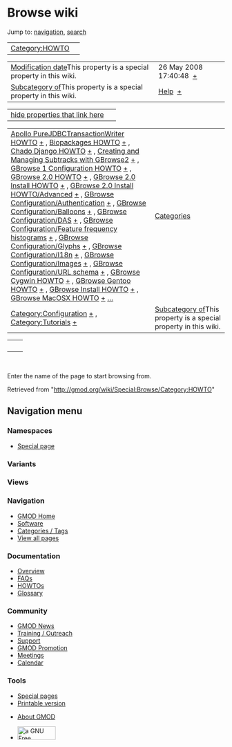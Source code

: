 <div id="mw-page-base" class="noprint">

</div>

<div id="mw-head-base" class="noprint">

</div>

<div id="content" class="mw-body" role="main">

<span id="top"></span>

<div id="mw-js-message" style="display:none;">

</div>



# <span dir="auto">Browse wiki</span>

<div id="bodyContent">

<div id="contentSub">

</div>

<div id="jump-to-nav" class="mw-jump">

Jump to: [navigation](#mw-navigation), [search](#p-search)

</div>

<div id="mw-content-text">

|                                                         |     |
|---------------------------------------------------------|-----|
| [Category:HOWTO](/wiki/Category:HOWTO "Category:HOWTO") |     |

|  |  |
|----|----|
| <span class="smw-highlighter" data-type="1" state="inline" data-title="Property"><span class="smwbuiltin">[Modification date](/wiki/Property:Modification_date "Property:Modification date")</span><span class="smwttcontent">This property is a special property in this wiki.</span></span> | <span class="smwb-value">26 May 2008 17:40:48  <span class="smwsearch">[+](/wiki/Special:SearchByProperty/Modification-20date/26-20May-202008-2017:40:48 "Special:SearchByProperty/Modification-20date/26-20May-202008-2017:40:48")</span></span> |
| <span class="smw-highlighter" data-type="1" state="inline" data-title="Property"><span class="smwbuiltin">[Subcategory of](/wiki/Property:Subcategory_of "Property:Subcategory of")</span><span class="smwttcontent">This property is a special property in this wiki.</span></span> | <span class="smwb-value">[Help](/wiki/Category:Help "Category:Help")  <span class="smwsearch">[+](/wiki/Special:SearchByProperty/Subcategory-20of/Help "Special:SearchByProperty/Subcategory-20of/Help")</span></span> |

<span id="smw_browse_incoming"></span>

|  |  |
|----|----|
| [hide properties that link here](/mediawiki/index.php?title=Special:Browse&offset=0&dir=out&article=Category%3AHOWTO)  |  |

|  |  |
|----|----|
| <span class="smwb-ivalue">[Apollo PureJDBCTransactionWriter HOWTO](/wiki/Apollo_PureJDBCTransactionWriter_HOWTO "Apollo PureJDBCTransactionWriter HOWTO") <span class="smwbrowse">[+](/wiki/Special:Browse/Apollo-20PureJDBCTransactionWriter-20HOWTO "Special:Browse/Apollo-20PureJDBCTransactionWriter-20HOWTO")</span></span> , <span class="smwb-ivalue">[Biopackages HOWTO](/wiki/Biopackages_HOWTO "Biopackages HOWTO") <span class="smwbrowse">[+](/wiki/Special:Browse/Biopackages-20HOWTO "Special:Browse/Biopackages-20HOWTO")</span></span> , <span class="smwb-ivalue">[Chado Django HOWTO](/wiki/Chado_Django_HOWTO "Chado Django HOWTO") <span class="smwbrowse">[+](/wiki/Special:Browse/Chado-20Django-20HOWTO "Special:Browse/Chado-20Django-20HOWTO")</span></span> , <span class="smwb-ivalue">[Creating and Managing Subtracks with GBrowse2](/wiki/Creating_and_Managing_Subtracks_with_GBrowse2 "Creating and Managing Subtracks with GBrowse2") <span class="smwbrowse">[+](/wiki/Special:Browse/Creating-20and-20Managing-20Subtracks-20with-20GBrowse2 "Special:Browse/Creating-20and-20Managing-20Subtracks-20with-20GBrowse2")</span></span> , <span class="smwb-ivalue">[GBrowse 1 Configuration HOWTO](/wiki/GBrowse_1_Configuration_HOWTO "GBrowse 1 Configuration HOWTO") <span class="smwbrowse">[+](/wiki/Special:Browse/GBrowse-201-20Configuration-20HOWTO "Special:Browse/GBrowse-201-20Configuration-20HOWTO")</span></span> , <span class="smwb-ivalue">[GBrowse 2.0 HOWTO](/wiki/GBrowse_2.0_HOWTO "GBrowse 2.0 HOWTO") <span class="smwbrowse">[+](/wiki/Special:Browse/GBrowse-202.0-20HOWTO "Special:Browse/GBrowse-202.0-20HOWTO")</span></span> , <span class="smwb-ivalue">[GBrowse 2.0 Install HOWTO](/wiki/GBrowse_2.0_Install_HOWTO "GBrowse 2.0 Install HOWTO") <span class="smwbrowse">[+](/wiki/Special:Browse/GBrowse-202.0-20Install-20HOWTO "Special:Browse/GBrowse-202.0-20Install-20HOWTO")</span></span> , <span class="smwb-ivalue">[GBrowse 2.0 Install HOWTO/Advanced](/wiki/GBrowse_2.0_Install_HOWTO/Advanced "GBrowse 2.0 Install HOWTO/Advanced") <span class="smwbrowse">[+](/wiki/Special:Browse/GBrowse-202.0-20Install-20HOWTO-2FAdvanced "Special:Browse/GBrowse-202.0-20Install-20HOWTO-2FAdvanced")</span></span> , <span class="smwb-ivalue">[GBrowse Configuration/Authentication](/wiki/GBrowse_Configuration/Authentication "GBrowse Configuration/Authentication") <span class="smwbrowse">[+](/wiki/Special:Browse/GBrowse-20Configuration-2FAuthentication "Special:Browse/GBrowse-20Configuration-2FAuthentication")</span></span> , <span class="smwb-ivalue">[GBrowse Configuration/Balloons](/wiki/GBrowse_Configuration/Balloons "GBrowse Configuration/Balloons") <span class="smwbrowse">[+](/wiki/Special:Browse/GBrowse-20Configuration-2FBalloons "Special:Browse/GBrowse-20Configuration-2FBalloons")</span></span> , <span class="smwb-ivalue">[GBrowse Configuration/DAS](/wiki/GBrowse_Configuration/DAS "GBrowse Configuration/DAS") <span class="smwbrowse">[+](/wiki/Special:Browse/GBrowse-20Configuration-2FDAS "Special:Browse/GBrowse-20Configuration-2FDAS")</span></span> , <span class="smwb-ivalue">[GBrowse Configuration/Feature frequency histograms](/wiki/GBrowse_Configuration/Feature_frequency_histograms "GBrowse Configuration/Feature frequency histograms") <span class="smwbrowse">[+](/wiki/Special:Browse/GBrowse-20Configuration-2FFeature-20frequency-20histograms "Special:Browse/GBrowse-20Configuration-2FFeature-20frequency-20histograms")</span></span> , <span class="smwb-ivalue">[GBrowse Configuration/Glyphs](/wiki/GBrowse_Configuration/Glyphs "GBrowse Configuration/Glyphs") <span class="smwbrowse">[+](/wiki/Special:Browse/GBrowse-20Configuration-2FGlyphs "Special:Browse/GBrowse-20Configuration-2FGlyphs")</span></span> , <span class="smwb-ivalue">[GBrowse Configuration/I18n](/wiki/GBrowse_Configuration/I18n "GBrowse Configuration/I18n") <span class="smwbrowse">[+](/wiki/Special:Browse/GBrowse-20Configuration-2FI18n "Special:Browse/GBrowse-20Configuration-2FI18n")</span></span> , <span class="smwb-ivalue">[GBrowse Configuration/Images](/wiki/GBrowse_Configuration/Images "GBrowse Configuration/Images") <span class="smwbrowse">[+](/wiki/Special:Browse/GBrowse-20Configuration-2FImages "Special:Browse/GBrowse-20Configuration-2FImages")</span></span> , <span class="smwb-ivalue">[GBrowse Configuration/URL schema](/wiki/GBrowse_Configuration/URL_schema "GBrowse Configuration/URL schema") <span class="smwbrowse">[+](/wiki/Special:Browse/GBrowse-20Configuration-2FURL-20schema "Special:Browse/GBrowse-20Configuration-2FURL-20schema")</span></span> , <span class="smwb-ivalue">[GBrowse Cygwin HOWTO](/wiki/GBrowse_Cygwin_HOWTO "GBrowse Cygwin HOWTO") <span class="smwbrowse">[+](/wiki/Special:Browse/GBrowse-20Cygwin-20HOWTO "Special:Browse/GBrowse-20Cygwin-20HOWTO")</span></span> , <span class="smwb-ivalue">[GBrowse Gentoo HOWTO](/wiki/GBrowse_Gentoo_HOWTO "GBrowse Gentoo HOWTO") <span class="smwbrowse">[+](/wiki/Special:Browse/GBrowse-20Gentoo-20HOWTO "Special:Browse/GBrowse-20Gentoo-20HOWTO")</span></span> , <span class="smwb-ivalue">[GBrowse Install HOWTO](/wiki/GBrowse_Install_HOWTO "GBrowse Install HOWTO") <span class="smwbrowse">[+](/wiki/Special:Browse/GBrowse-20Install-20HOWTO "Special:Browse/GBrowse-20Install-20HOWTO")</span></span> , <span class="smwb-ivalue">[GBrowse MacOSX HOWTO](/wiki/GBrowse_MacOSX_HOWTO "GBrowse MacOSX HOWTO") <span class="smwbrowse">[+](/wiki/Special:Browse/GBrowse-20MacOSX-20HOWTO "Special:Browse/GBrowse-20MacOSX-20HOWTO")</span></span> […](/mediawiki/index.php?title=Special:SearchByProperty&property=&value=Category%3AHOWTO) | [Categories](/wiki/Special:Categories "Special:Categories") |
| <span class="smwb-ivalue">[Category:Configuration](/wiki/Category:Configuration "Category:Configuration") <span class="smwbrowse">[+](/wiki/Special:Browse/Category:Configuration "Special:Browse/Category:Configuration")</span></span> , <span class="smwb-ivalue">[Category:Tutorials](/wiki/Category:Tutorials "Category:Tutorials") <span class="smwbrowse">[+](/wiki/Special:Browse/Category:Tutorials "Special:Browse/Category:Tutorials")</span></span> | <span class="smw-highlighter" data-type="1" state="inline" data-title="Property"><span class="smwbuiltin">[Subcategory of](/wiki/Property:Subcategory_of "Property:Subcategory of")</span><span class="smwttcontent">This property is a special property in this wiki.</span></span> |

|     |     |
|-----|-----|
|     |     |

 

Enter the name of the page to start browsing from.  

</div>

<div class="printfooter">

Retrieved from "<http://gmod.org/wiki/Special:Browse/Category:HOWTO>"

</div>

<div id="catlinks" class="catlinks catlinks-allhidden">

</div>

<div class="visualClear">

</div>

</div>

</div>

<div id="mw-navigation">

## Navigation menu

<div id="mw-head">



<div id="left-navigation">

<div id="p-namespaces" class="vectorTabs" role="navigation"
aria-labelledby="p-namespaces-label">

### Namespaces

- <span id="ca-nstab-special">[Special
  page](/wiki/Special:Browse/Category:HOWTO "This is a special page, you cannot edit the page itself")</span>

</div>

<div id="p-variants" class="vectorMenu emptyPortlet" role="navigation"
aria-labelledby="p-variants-label">

### 

### Variants[](#)

<div class="menu">

</div>

</div>

</div>

<div id="right-navigation">

<div id="p-views" class="vectorTabs emptyPortlet" role="navigation"
aria-labelledby="p-views-label">

### Views

</div>



</div>



</div>

</div>

</div>

<div id="mw-panel">

<div id="p-logo" role="banner">

<a href="/wiki/Main_Page"
style="background-image: url(http://gmod.org/images/GMOD-cogs.png);"
title="Visit the main page"></a>

</div>

<div id="p-Navigation" class="portal" role="navigation"
aria-labelledby="p-Navigation-label">

### Navigation

<div class="body">

- <span id="n-GMOD-Home">[GMOD Home](/wiki/Main_Page)</span>
- <span id="n-Software">[Software](/wiki/GMOD_Components)</span>
- <span id="n-Categories-.2F-Tags">[Categories /
  Tags](/wiki/Categories)</span>
- <span id="n-View-all-pages">[View all
  pages](/wiki/Special:AllPages)</span>

</div>

</div>

<div id="p-Documentation" class="portal" role="navigation"
aria-labelledby="p-Documentation-label">

### Documentation

<div class="body">

- <span id="n-Overview">[Overview](/wiki/Overview)</span>
- <span id="n-FAQs">[FAQs](/wiki/Category:FAQ)</span>
- <span id="n-HOWTOs">[HOWTOs](/wiki/Category:HOWTO)</span>
- <span id="n-Glossary">[Glossary](/wiki/Glossary)</span>

</div>

</div>

<div id="p-Community" class="portal" role="navigation"
aria-labelledby="p-Community-label">

### Community

<div class="body">

- <span id="n-GMOD-News">[GMOD News](/wiki/GMOD_News)</span>
- <span id="n-Training-.2F-Outreach">[Training /
  Outreach](/wiki/Training_and_Outreach)</span>
- <span id="n-Support">[Support](/wiki/Support)</span>
- <span id="n-GMOD-Promotion">[GMOD
  Promotion](/wiki/GMOD_Promotion)</span>
- <span id="n-Meetings">[Meetings](/wiki/Meetings)</span>
- <span id="n-Calendar">[Calendar](/wiki/Calendar)</span>

</div>

</div>

<div id="p-tb" class="portal" role="navigation"
aria-labelledby="p-tb-label">

### Tools

<div class="body">

- <span id="t-specialpages"><a href="/wiki/Special:SpecialPages" accesskey="q"
  title="A list of all special pages [q]">Special pages</a></span>
- <span id="t-print"><a
  href="/mediawiki/index.php?title=Special:Browse/Category:HOWTO&amp;printable=yes"
  rel="alternate" accesskey="p"
  title="Printable version of this page [p]">Printable version</a></span>

</div>

</div>

</div>

</div>

<div id="footer" role="contentinfo">

- <span id="footer-places-about">[About
  GMOD](/wiki/GMOD:About "GMOD:About")</span>

<!-- -->

- <span id="footer-copyrightico">[<img src="http://www.gnu.org/graphics/gfdl-logo-small.png" width="88"
  height="31" alt="a GNU Free Documentation License" />](http://www.gnu.org/licenses/fdl-1.3.html)</span>




</div>
